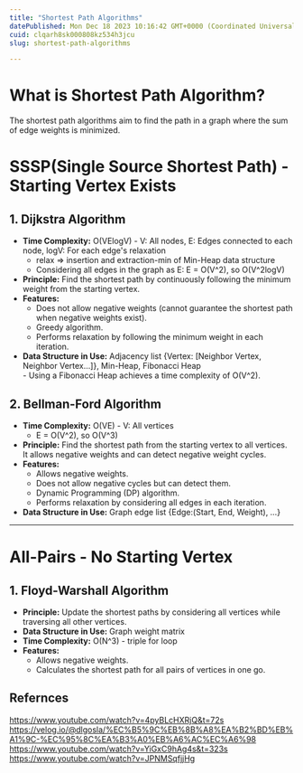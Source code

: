 ```yaml
---
title: "Shortest Path Algorithms"
datePublished: Mon Dec 18 2023 10:16:42 GMT+0000 (Coordinated Universal Time)
cuid: clqarh8sk000808kz534h3jcu
slug: shortest-path-algorithms

---
```


# What is Shortest Path Algorithm?

The shortest path algorithms aim to find the path in a graph where the sum of edge weights is minimized.

# SSSP(Single Source Shortest Path) - Starting Vertex Exists

## 1. Dijkstra Algorithm
- **Time Complexity:** O(VElogV) - V: All nodes, E: Edges connected to each node, logV: For each edge's relaxation
    - relax ⇒ insertion and extraction-min of Min-Heap data structure
    - Considering all edges in the graph as E: E = O(V^2), so O(V^2logV)
- **Principle:** Find the shortest path by continuously following the minimum weight from the starting vertex.
- **Features:**
    - Does not allow negative weights (cannot guarantee the shortest path when negative weights exist).
    - Greedy algorithm.
    - Performs relaxation by following the minimum weight in each iteration.
- **Data Structure in Use:** Adjacency list {Vertex: [Neighbor Vertex, Neighbor Vertex…]}, Min-Heap, Fibonacci Heap  
        - Using a Fibonacci Heap achieves a time complexity of O(V^2).

## 2. Bellman-Ford Algorithm
- **Time Complexity:** O(VE) - V: All vertices
    - E = O(V^2), so O(V^3)
- **Principle:** Find the shortest path from the starting vertex to all vertices. It allows negative weights and can detect negative weight cycles.
- **Features:**
    - Allows negative weights.
    - Does not allow negative cycles but can detect them.
    - Dynamic Programming (DP) algorithm.
    - Performs relaxation by considering all edges in each iteration.
- **Data Structure in Use:** Graph edge list {Edge:(Start, End, Weight), …}

---
# All-Pairs - No Starting Vertex

## 1. Floyd-Warshall Algorithm
- **Principle:** Update the shortest paths by considering all vertices while traversing all other vertices.
- **Data Structure in Use:** Graph weight matrix
- **Time Complexity:** O(N^3) -  triple for loop
- **Features:**
    - Allows negative weights.
    - Calculates the shortest path for all pairs of vertices in one go.





## Refernces
https://www.youtube.com/watch?v=4pyBLcHXRjQ&t=72s
https://velog.io/@dlgosla/%EC%B5%9C%EB%8B%A8%EA%B2%BD%EB%A1%9C-%EC%95%8C%EA%B3%A0%EB%A6%AC%EC%A6%98
https://www.youtube.com/watch?v=YiGxC9hAg4s&t=323s
https://www.youtube.com/watch?v=JPNMSqfjjHg
